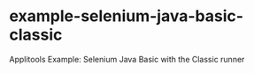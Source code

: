 # example-selenium-java-basic-classic
Applitools Example: Selenium Java Basic with the Classic runner
